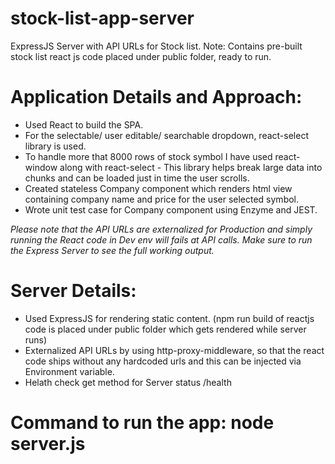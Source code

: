 # stock-list-app-server
ExpressJS Server with API URLs for Stock list.
Note: Contains pre-built stock list react js code placed under public folder, ready to run.

# Application Details and Approach:

- Used React to build the SPA.
- For the selectable/ user editable/ searchable dropdown, react-select library is used.
- To handle more that 8000 rows of stock symbol I have used react-window along with react-select - This library helps break large data into chunks and can be loaded just in time the user scrolls.
- Created stateless Company component which renders html view containing company name and price for the user selected symbol.
- Wrote unit test case for Company component using Enzyme and JEST.

*Please note that the API URLs are externalized for Production and simply running the React code in Dev env will fails at API calls. Make sure to run the Express Server to see the full working output.*

# Server Details:

- Used ExpressJS for rendering static content. (npm run build of reactjs code is placed under public folder which gets rendered while server runs)
- Externalized API URLs by using http-proxy-middleware, so that the react code ships without any hardcoded urls and this can be injected via Environment variable.
- Helath check get method for Server status /health

# Command to run the app: node server.js
